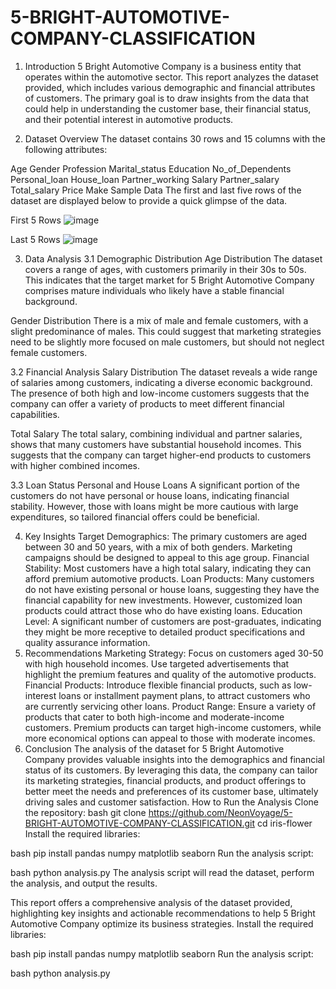 # 5-BRIGHT-AUTOMOTIVE-COMPANY-CLASSIFICATION
1. Introduction
5 Bright Automotive Company is a business entity that operates within the automotive sector. This report analyzes the dataset provided, which includes various demographic and financial attributes of customers. The primary goal is to draw insights from the data that could help in understanding the customer base, their financial status, and their potential interest in automotive products.

2. Dataset Overview
The dataset contains 30 rows and 15 columns with the following attributes:

Age
Gender
Profession
Marital_status
Education
No_of_Dependents
Personal_loan
House_loan
Partner_working
Salary
Partner_salary
Total_salary
Price
Make
Sample Data
The first and last five rows of the dataset are displayed below to provide a quick glimpse of the data.

First 5 Rows
![image](https://github.com/NeonVoyage/5-BRIGHT-AUTOMOTIVE-COMPANY-CLASSIFICATION/assets/165452261/798739ab-ee16-4ac0-9f0e-7fa6590926d4)

Last 5 Rows
![image](https://github.com/NeonVoyage/5-BRIGHT-AUTOMOTIVE-COMPANY-CLASSIFICATION/assets/165452261/33ae3208-32b8-4d8d-b60f-ea23e7300c82)

3. Data Analysis
3.1 Demographic Distribution
Age Distribution
The dataset covers a range of ages, with customers primarily in their 30s to 50s. This indicates that the target market for 5 Bright Automotive Company comprises mature individuals who likely have a stable financial background.

Gender Distribution
There is a mix of male and female customers, with a slight predominance of males. This could suggest that marketing strategies need to be slightly more focused on male customers, but should not neglect female customers.

3.2 Financial Analysis
Salary Distribution
The dataset reveals a wide range of salaries among customers, indicating a diverse economic background. The presence of both high and low-income customers suggests that the company can offer a variety of products to meet different financial capabilities.

Total Salary
The total salary, combining individual and partner salaries, shows that many customers have substantial household incomes. This suggests that the company can target higher-end products to customers with higher combined incomes.

3.3 Loan Status
Personal and House Loans
A significant portion of the customers do not have personal or house loans, indicating financial stability. However, those with loans might be more cautious with large expenditures, so tailored financial offers could be beneficial.

4. Key Insights
Target Demographics: The primary customers are aged between 30 and 50 years, with a mix of both genders. Marketing campaigns should be designed to appeal to this age group.
Financial Stability: Most customers have a high total salary, indicating they can afford premium automotive products.
Loan Products: Many customers do not have existing personal or house loans, suggesting they have the financial capability for new investments. However, customized loan products could attract those who do have existing loans.
Education Level: A significant number of customers are post-graduates, indicating they might be more receptive to detailed product specifications and quality assurance information.
5. Recommendations
Marketing Strategy: Focus on customers aged 30-50 with high household incomes. Use targeted advertisements that highlight the premium features and quality of the automotive products.
Financial Products: Introduce flexible financial products, such as low-interest loans or installment payment plans, to attract customers who are currently servicing other loans.
Product Range: Ensure a variety of products that cater to both high-income and moderate-income customers. Premium products can target high-income customers, while more economical options can appeal to those with moderate incomes.
6. Conclusion
The analysis of the dataset for 5 Bright Automotive Company provides valuable insights into the demographics and financial status of its customers. By leveraging this data, the company can tailor its marketing strategies, financial products, and product offerings to better meet the needs and preferences of its customer base, ultimately driving sales and customer satisfaction.
How to Run the Analysis
Clone the repository:
bash
git clone https://github.com/NeonVoyage/5-BRIGHT-AUTOMOTIVE-COMPANY-CLASSIFICATION.git cd iris-flower
Install the required libraries:

bash
pip install pandas numpy matplotlib seaborn
Run the analysis script:

bash
python analysis.py
The analysis script will read the dataset, perform the analysis, and output the results.

This report offers a comprehensive analysis of the dataset provided, highlighting key insights and actionable recommendations to help 5 Bright Automotive Company optimize its business strategies.
Install the required libraries:

bash
pip install pandas numpy matplotlib seaborn
Run the analysis script:

bash
python analysis.py
